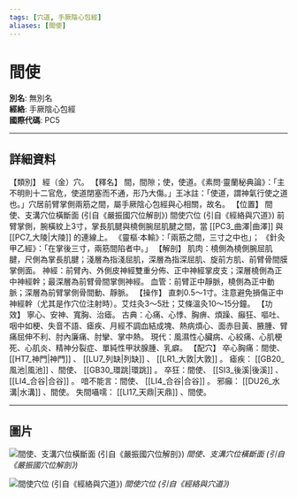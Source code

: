 ```yaml
---
tags: [穴道, 手厥陰心包經]
aliases: [間使]
---
```


# 間使

**別名**: 無別名  
**經絡**: 手厥陰心包經  
**國際代碼**: PC5  

---

## 詳細資料
【類別】
經（金）穴。
【釋名】
間，間隙；使，使道。《素問‧靈蘭秘典論》：「主不明則十二官危，使道閉塞而不通，形乃大傷。」王冰註：「使道，謂神氣行使之道也。」穴居前臂掌側兩筋之間，屬手厥陰心包經與心相關，故名。
【位置】
間使、支溝穴位橫斷面 (引自《嚴振國穴位解剖》)
間使穴位 (引自《經絡與穴道》)
前臂掌側，腕橫紋上3寸，掌長肌腱與橈側腕屈肌腱之間，當 [[PC3_曲澤|曲澤]] 與 [[PC7_大陵|大陵]] 的連線上。
《靈樞‧本輸》：「兩筋之間，三寸之中也」；
《針灸甲乙經》：「在掌後三寸，兩筋間陷者中。」
【解剖】
肌肉：橈側為橈側腕屈肌腱，尺側為掌長肌腱；淺層為指淺屈肌，深層為指深屈肌、旋前方肌、前臂骨間膜掌側面。
神經：前臂內、外側皮神經雙重分佈、正中神經掌皮支；深層橈側為正中神經幹；最深層為前臂骨間掌側神經。
血管：前臂正中靜脈，橈側為正中動脈；深層為前臂掌側骨間動、靜脈。
【操作】
直刺0.5～1寸。注意避免損傷正中神經幹（尤其是作穴位注射時）。艾炷灸3～5壯；艾條溫灸10～15分鐘。
【功效】
寧心、安神、寬胸、治瘧。
古典：心痛、心悸、胸痹、煩躁、癲狂、嘔吐、咽中如梗、失音不語、瘧疾、月經不調血結成塊、熱病煩心、面赤目黃、腋腫、臂痛屈伸不利、肘內廉痛、肘攣、掌中熱。
現代：風濕性心臟病、心絞痛、心肌梗死、心肌炎、精神分裂症、單純性甲狀腺腫、乳癖。
【配穴】
卒心胸痛：間使、 [[HT7_神門|神門]] 、 [[LU7_列缺|列缺]] 、 [[LR1_大敦|大敦]] 。
瘧疾： [[GB20_風池|風池]] 、間使、 [[GB30_環跳|環跳]] 。
卒狂：間使、 [[SI3_後溪|後溪]] 、 [[LI4_合谷|合谷]] 。
喑不能言：間使、 [[LI4_合谷|合谷]] 。
邪癲： [[DU26_水溝|水溝]] 、間使。
失間囁嚅： [[LI17_天鼎|天鼎]] 、間使。

---

## 圖片
![間使、支溝穴位橫斷面 (引自《嚴振國穴位解剖》)](https://yibian.hopto.org/pic/acu/norm/10/jianshi,zhigou(yen).jpg)
_間使、支溝穴位橫斷面 (引自《嚴振國穴位解剖》)_

![間使穴位 (引自《經絡與穴道》)](https://yibian.hopto.org/pic/acu/norm/09/jianshi(j&a).jpg)
_間使穴位 (引自《經絡與穴道》)_

